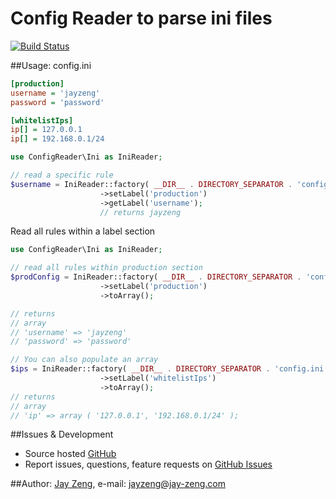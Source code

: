# Config Reader to parse ini files
[![Build Status](https://travis-ci.org/jayzeng/config-reader.png)](https://travis-ci.org/jayzeng/config-reader)

##Usage:
config.ini
```ini
[production]
username = 'jayzeng'
password = 'password'

[whitelistIps]
ip[] = 127.0.0.1
ip[] = 192.168.0.1/24
```

```php
use ConfigReader\Ini as IniReader;

// read a specific rule
$username = IniReader::factory( __DIR__ . DIRECTORY_SEPARATOR . 'config.ini' )
                    ->setLabel('production')
                    ->getLabel('username');
                    // returns jayzeng
```

Read all rules within a label section
```php
use ConfigReader\Ini as IniReader;

// read all rules within production section
$prodConfig = IniReader::factory( __DIR__ . DIRECTORY_SEPARATOR . 'config.ini' )
                    ->setLabel('production')
                    ->toArray();

// returns
// array
// 'username' => 'jayzeng'
// 'password' => 'password'

// You can also populate an array
$ips = IniReader::factory( __DIR__ . DIRECTORY_SEPARATOR . 'config.ini' )
                    ->setLabel('whitelistIps')
                    ->toArray();
// returns
// array
// 'ip' => array ( '127.0.0.1', '192.168.0.1/24' );
```

##Issues & Development
- Source hosted [GitHub](https://github.com/jayzeng/config-reader)
- Report issues, questions, feature requests on [GitHub Issues](https://github.com/jayzeng/config-reader/issues)

##Author:
[Jay Zeng](https://github.com/jayzeng/), e-mail: [jayzeng@jay-zeng.com](mailto:jayzeng@jay-zeng.com)
